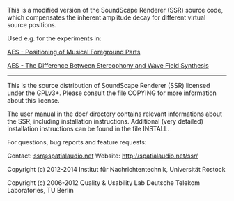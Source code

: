 This is a modified version of the SoundScape Renderer (SSR) source code, which
compensates the inherent amplitude decay for different virtual source positions.

Used e.g. for the experiments in:

[AES - Positioning of Musical Foreground Parts](https://www.researchgate.net/publication/309014434_Positioning_of_Musical_Foreground_Parts_in_Surrounding_Sound_Stages)

[AES - The Difference Between Stereophony and Wave Field Synthesis](https://www.researchgate.net/publication/305985331_The_Difference_Between_Stereophony_and_Wave_Field_Synthesis_in_the_Context_of_Popular_Music)


---
This is the source distribution of SoundScape Renderer (SSR) licensed under the
GPLv3+. Please consult the file COPYING for more information about this license.

The user manual in the doc/ directory contains relevant informations about the
SSR, including installation instructions. Additional (very detailed)
installation instructions can be found in the file INSTALL.

For questions, bug reports and feature requests:

Contact: ssr@spatialaudio.net
Website: http://spatialaudio.net/ssr/

Copyright (c) 2012-2014 Institut für Nachrichtentechnik, Universität Rostock

Copyright (c) 2006-2012 Quality & Usability Lab
                        Deutsche Telekom Laboratories, TU Berlin
